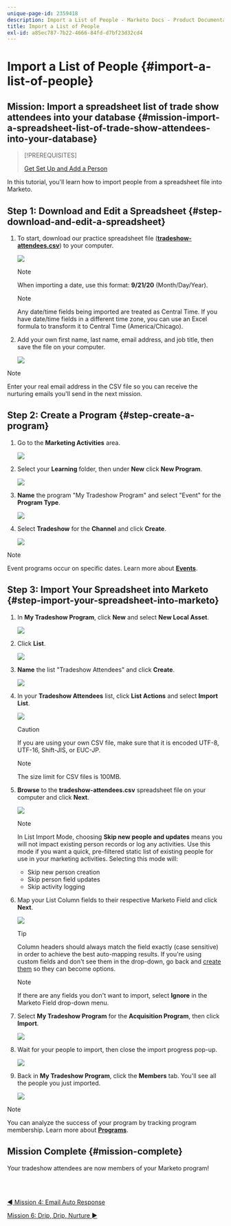 ```yaml
---
unique-page-id: 2359418
description: Import a List of People - Marketo Docs - Product Documentation
title: Import a List of People
exl-id: a85ec787-7b22-4666-84fd-d7bf23d32cd4
---
```

# Import a List of People {#import-a-list-of-people}

## Mission: Import a spreadsheet list of trade show attendees into your database {#mission-import-a-spreadsheet-list-of-trade-show-attendees-into-your-database}

>[!PREREQUISITES]
>
>[Get Set Up and Add a Person](/help/marketo/getting-started/quick-wins/get-set-up-and-add-a-person.md)

In this tutorial, you'll learn how to import people from a spreadsheet file into Marketo.

## Step 1: Download and Edit a Spreadsheet {#step-download-and-edit-a-spreadsheet}

1. To start, download our practice spreadsheet file ([**tradeshow-attendees.csv**](/help/marketo/getting-started/assets/tradeshow-attendees.csv)) to your computer.

   ![](assets/image2014-9-24-12-3a5-3a0.png)

   >[!NOTE]
   >
   >When importing a date, use this format: **9/21/20** (Month/Day/Year).

   >[!NOTE]
   >
   >Any date/time fields being imported are treated as Central Time. If you have date/time fields in a different time zone, you can use an Excel formula to transform it to Central Time (America/Chicago).

1. Add your own first name, last name, email address, and job title, then save the file on your computer.

   ![](assets/image2014-9-24-12-3a5-3a30.png)

>[!NOTE]
>
>Enter your real email address in the CSV file so you can receive the nurturing emails you'll send in the next mission.

## Step 2: Create a Program {#step-create-a-program}

1. Go to the **Marketing Activities** area.

   ![](assets/ma-2.png)

1. Select your **Learning** folder, then under **New** click **New Program**.

   ![](assets/image2014-9-24-12-3a21-3a13.png)

1. **Name** the program "My Tradeshow Program" and select "Event" for the **Program Type**.

   ![](assets/image2014-9-24-12-3a21-3a25.png)

1. Select **Tradeshow** for the **Channel** and click **Create**.

   ![](assets/image2014-9-24-12-3a21-3a39.png)

>[!NOTE]
>
>Event programs occur on specific dates. Learn more about [**Events**](/help/marketo/product-docs/demand-generation/events/understanding-events/understanding-event-programs.md).

## Step 3: Import Your Spreadsheet into Marketo {#step-import-your-spreadsheet-into-marketo}

1. In **My Tradeshow Program**, click **New** and select **New Local Asset**.

   ![](assets/seven-3.png)

1. Click **List**.

   ![](assets/image2014-9-24-12-3a22-3a56.png)

1. **Name** the list "Tradeshow Attendees" and click **Create**.

   ![](assets/image2014-9-24-12-3a23-3a9.png)

1. In your **Tradeshow Attendees** list, click **List Actions** and select **Import List**.

   ![](assets/ten-2.png)

   >[!CAUTION]
   >
   >If you are using your own CSV file, make sure that it is encoded UTF-8, UTF-16, Shift-JIS, or EUC-JP.

   >[!NOTE]
   >
   >The size limit for CSV files is 100MB.

1. **Browse** to the **tradeshow-attendees.csv** spreadsheet file on your computer and click **Next**.

   ![](assets/eleven-2.png)

   >[!NOTE]
   >
   >In List Import Mode, choosing **Skip new people and updates** means you will not impact existing person records or log any activities. Use this mode if you want a quick, pre-filtered static list of existing people for use in your marketing activities. Selecting this mode will:
   >
   > * Skip new person creation
   > * Skip person field updates
   > * Skip activity logging

1. Map your List Column fields to their respective Marketo Field and click **Next**.

   ![](assets/image2014-9-24-12-3a24-3a49.png)

   >[!TIP]
   >
   >Column headers should always match the field exactly (case sensitive) in order to achieve the best auto-mapping results. If you're using custom fields and don't see them in the drop-down, go back and [create them](/help/marketo/product-docs/administration/field-management/create-a-custom-field-in-marketo.md) so they can become options.

   >[!NOTE]
   >
   >If there are any fields you don't want to import, select **Ignore** in the Marketo Field drop-down menu.

1. Select **My Tradeshow Program** for the **Acquisition Program**, then click **Import**.

   ![](assets/image2014-9-24-12-3a25-3a1.png)

1. Wait for your people to import, then close the import progress pop-up.

   ![](assets/image2014-9-24-12-3a25-3a13.png)

1. Back in **My Tradeshow Program**, click the **Members** tab. You'll see all the people you just imported.

   ![](assets/fifteen-1.png)

>[!NOTE]
>
>You can analyze the success of your program by tracking program membership. Learn more about [**Programs**](/help/marketo/product-docs/core-marketo-concepts/programs/creating-programs/understanding-programs.md).

## Mission Complete {#mission-complete}

Your tradeshow attendees are now members of your Marketo program!

<br>&nbsp;

[◄ Mission 4: Email Auto Response](/help/marketo/getting-started/quick-wins/email-auto-response.md)

[Mission 6: Drip, Drip, Nurture ►](/help/marketo/getting-started/quick-wins/drip-drip-nurture.md)
